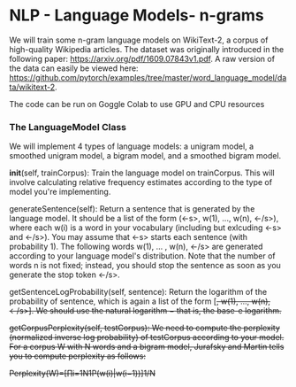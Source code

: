 # NLP - Language Models- n-grams

We will train some n-gram language models on WikiText-2, a corpus of high-quality Wikipedia articles. 
The dataset was originally introduced in the following paper: https://arxiv.org/pdf/1609.07843v1.pdf. 
A raw version of the data can easily be viewed here: https://github.com/pytorch/examples/tree/master/word_language_model/data/wikitext-2.

The code can be run on Goggle Colab to use GPU and CPU resources

### The LanguageModel Class
We will implement 4 types of language models: a unigram model, a smoothed unigram model, a bigram model, and a smoothed bigram model. 

__init__(self, trainCorpus): Train the language model on trainCorpus. 
This will involve calculating relative frequency estimates according to the type of model you're implementing.

generateSentence(self): Return a sentence that is generated by the language model. 
It should be a list of the form (<-s>, w(1), ..., w(n), <-/s>), where each w(i) is a word in your vocabulary 
(including <UNK> but exlcuding <-s> and <-/s>). You may assume that <-s> starts each sentence (with probability 1). 
The following words w(1), ... , w(n), <-/s> are generated according to your language model's distribution. Note that the number of words n is not fixed; 
instead, you should stop the sentence as soon as you generate the stop token <-/s>.

getSentenceLogProbability(self, sentence): Return the logarithm of the probability of sentence, which is again a list of the form [<s>, w(1), ..., w(n), <-/s>]. 
We should use the natural logarithm − that is, the base-e logarithm. 

getCorpusPerplexity(self, testCorpus): We need to compute the perplexity (normalized inverse log probability) of testCorpus according to your model. 
For a corpus W with N words and a bigram model, Jurafsky and Martin tells you to compute perplexity as follows:

Perplexity(W)=[∏i=1N1P(w(i)|w(i−1))]1/N
